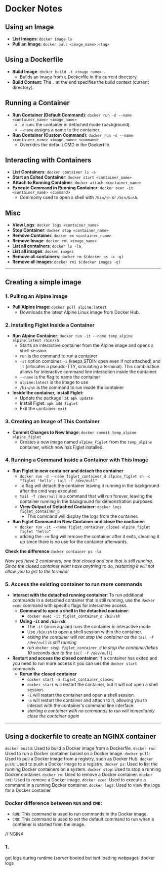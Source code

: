 # Docker Notes

## Using an Image
- **List Images**: `docker image ls`
- **Pull an Image**: `docker pull <image_name>:<tag>`

## Using a Dockerfile
- **Build Image**: `docker build -t <image_name> .`
  - Builds an image from a Dockerfile in the current directory.
- **Build Context**: The `.` at the end specifies the build context (current directory).

## Running a Container
- **Run Container (Default Command)**: `docker run -d --name <container_name> <image_name>`
  - `-d` runs the container in detached mode (background).
  - `--name` assigns a name to the container.
- **Run Container (Custom Command)**: `docker run -d --name <container_name> <image_name> <command>`
  - Overrides the default CMD in the Dockerfile.

## Interacting with Containers
- **List Containers**: `docker container ls -a`
- **Start an Exited Container**: `docker start <container_name>`
- **Attach to Running Container**: `docker attach <container_name>`
- **Execute Command in Running Container**: `docker exec -it <container_name> <command>`
  - Commonly used to open a shell with `/bin/sh` or `/bin/bash`.

## Misc
- **View Logs**: `docker logs <container_name>`
- **Stop Container**: `docker stop <container_name>`
- **Remove Container**: `docker rm <container_name>`
- **Remove Image**: `docker rmi <image_name>`
- **List all containers**: `docker ls -la`
- **List all images**: `docker images`
- **Remove all containers**: `docker rm $(docker ps -a -q)`
- **Remove all images**: `docker rmi $(docker images -q)`

---------------------------------------------------------------

## Creating a simple image

### 1. Pulling an Alpine Image
- **Pull Alpine Image**: `docker pull alpine:latest`
  - Downloads the latest Alpine Linux image from Docker Hub.

### 2. Installing Figlet Inside a Container
- **Run Alpine Container**: `docker run -it --name temp_alpine alpine:latest /bin/sh`
  - Starts an interactive container from the Alpine image and opens a shell session.
  - `run` is the command to run a container
  - `-it` option combines `-i` (keeps STDIN open even if not attached) and `-t` (allocates a pseudo-TTY, simulating a terminal). This combination allows for interactive command line interaction inside the container.
  - `--name` is the flag to name the container
  - `alpine:latest` is the image to use
  - `/bin/sh` is the command to run inside the container
- **Inside the container, install Figlet:**
  - Update the package list: `apk update`
  - Install Figlet: `apk add figlet`
  - Exit the container: `exit`

### 3. Creating an Image of This Container
- **Commit Changes to New Image**: `docker commit temp_alpine alpine_figlet`
  - Creates a new image named `alpine_figlet` from the `temp_alpine` container, which now has Figlet installed.

### 4. Running a Command Inside a Container with This Image
- **Run Figlet in new container and detach the container**
  - `docker run -d --name figlet_container_d alpine_figlet sh -c "figlet 'hello'; tail -f /dev/null"`
  - `-d` flag will detach the container leaving it running in the background after the cmd was executed
  - `tail -f /dev/null` is a command that will run forever, leaving the container running in the background
    for demonstration purposes.
  - **View Output of Detached Container**: `docker logs figlet_container_d`
    - This command will display the logs from the container.
- **Run Figlet Command in New Container and close the contianer**:
  - `docker run -it --name figlet_container_closed alpine_figlet figlet "hello"`
  - adding the `-rm` flag will remove the container after it exits, cleaning it up
    since there is no use for the container afterwards.

**Check the difference**
`docker container ps -la`


*Now you have 2 containers, one that closed and one that is still running.*
*Since the closed container wont have anything to do, restarting it will not allow you to get to the terminal*

### 5. Access the existing container to run more commands
- **Interact with the detached running container**: To run additional commands in a detached container that is still running, use the `docker exec` command with specific flags for interactive access.
  - **Command to open a shell in the detached container**: 
    - `docker exec -it figlet_container_d /bin/sh`
  - **Using `-it` and `/bin/sh`**:
    - The `-it` (once agaian) runs the container in interactive mode
    - Use `/bin/sh` to open a shell session within the container.
    - *exiting the container will not stop the container as the `tail -f /dev/null` is still running*
    - *run `docker stop figlet_container_d` to stop the container(takes 10 seconds due to the `tail -f /dev/null`)*
- **Restart and access the closed container**: If a container has exited and you need to run more access it you can ues the `docker start` commands.
  - **Rerun the closed container**
    - `docker start -a figlet_container_closed`
    - `docker start` will restart the container, but it will not open a shell session.
    - `-i` will restart the container and open a shell session.
    - `-a` will restart the container and attach to it, allowing you to interact with the container's command line interface.
    - *starting a container with no commands to run will immediately close the container again*

-----------------------------------------

## **Using a dockerfile to create an NGINX container**

`docker build`: Used to build a Docker image from a Dockerfile.
`docker run`: Used to run a Docker container based on a Docker image.
`docker pull`: Used to pull a Docker image from a registry, such as Docker Hub.
`docker push`: Used to push a Docker image to a registry.
`docker ps`: Used to list the running Docker containers on a system.
`docker stop`: Used to stop a running Docker container.
`docker rm`: Used to remove a Docker container.
`docker rmi`: Used to remove a Docker image.
`docker exec`: Used to execute a command in a running Docker container.
`docker logs`: Used to view the logs for a Docker container.


### Docker difference between `RUN` and `CMD`:
- `RUN`: This command is used to run commands in the Docker image.
- `CMD`: This command is used to set the default command to run when a container is started from the image.

// NGINX

### 1. 

get logs during runtime (server booted but isnt loading webpage):
docker logs 